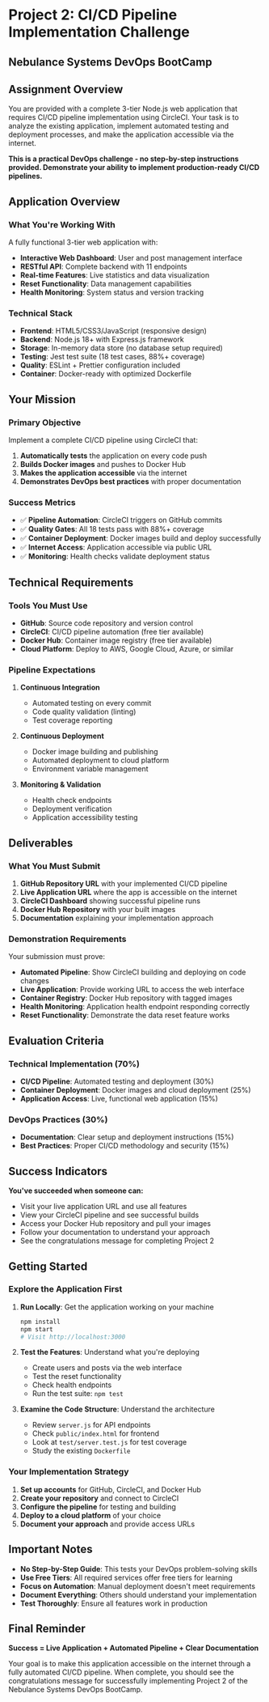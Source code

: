 # Project 2: CI/CD Pipeline Implementation Challenge

## Nebulance Systems DevOps BootCamp

## Assignment Overview

You are provided with a complete 3-tier Node.js web application that requires CI/CD pipeline implementation using CircleCI. Your task is to analyze the existing application, implement automated testing and deployment processes, and make the application accessible via the internet.

**This is a practical DevOps challenge - no step-by-step instructions provided. Demonstrate your ability to implement production-ready CI/CD pipelines.**

## Application Overview

### What You're Working With

A fully functional 3-tier web application with:

- **Interactive Web Dashboard**: User and post management interface
- **RESTful API**: Complete backend with 11 endpoints
- **Real-time Features**: Live statistics and data visualization
- **Reset Functionality**: Data management capabilities
- **Health Monitoring**: System status and version tracking

### Technical Stack

- **Frontend**: HTML5/CSS3/JavaScript (responsive design)
- **Backend**: Node.js 18+ with Express.js framework
- **Storage**: In-memory data store (no database setup required)
- **Testing**: Jest test suite (18 test cases, 88%+ coverage)
- **Quality**: ESLint + Prettier configuration included
- **Container**: Docker-ready with optimized Dockerfile

## Your Mission

### Primary Objective

Implement a complete CI/CD pipeline using CircleCI that:

1. **Automatically tests** the application on every code push
2. **Builds Docker images** and pushes to Docker Hub
3. **Makes the application accessible** via the internet
4. **Demonstrates DevOps best practices** with proper documentation

### Success Metrics

- ✅ **Pipeline Automation**: CircleCI triggers on GitHub commits
- ✅ **Quality Gates**: All 18 tests pass with 88%+ coverage
- ✅ **Container Deployment**: Docker images build and deploy successfully
- ✅ **Internet Access**: Application accessible via public URL
- ✅ **Monitoring**: Health checks validate deployment status

## Technical Requirements

### Tools You Must Use

- **GitHub**: Source code repository and version control
- **CircleCI**: CI/CD pipeline automation (free tier available)
- **Docker Hub**: Container image registry (free tier available)
- **Cloud Platform**: Deploy to AWS, Google Cloud, Azure, or similar

### Pipeline Expectations

1. **Continuous Integration**
   - Automated testing on every commit
   - Code quality validation (linting)
   - Test coverage reporting

2. **Continuous Deployment**
   - Docker image building and publishing
   - Automated deployment to cloud platform
   - Environment variable management

3. **Monitoring & Validation**
   - Health check endpoints
   - Deployment verification
   - Application accessibility testing

## Deliverables

### What You Must Submit

1. **GitHub Repository URL** with your implemented CI/CD pipeline
2. **Live Application URL** where the app is accessible on the internet
3. **CircleCI Dashboard** showing successful pipeline runs
4. **Docker Hub Repository** with your built images
5. **Documentation** explaining your implementation approach

### Demonstration Requirements

Your submission must prove:

- **Automated Pipeline**: Show CircleCI building and deploying on code changes
- **Live Application**: Provide working URL to access the web interface
- **Container Registry**: Docker Hub repository with tagged images
- **Health Monitoring**: Application health endpoint responding correctly
- **Reset Functionality**: Demonstrate the data reset feature works

## Evaluation Criteria

### Technical Implementation (70%)

- **CI/CD Pipeline**: Automated testing and deployment (30%)
- **Container Deployment**: Docker images and cloud deployment (25%)
- **Application Access**: Live, functional web application (15%)

### DevOps Practices (30%)

- **Documentation**: Clear setup and deployment instructions (15%)
- **Best Practices**: Proper CI/CD methodology and security (15%)

## Success Indicators

**You've succeeded when someone can:**

- Visit your live application URL and use all features
- View your CircleCI pipeline and see successful builds
- Access your Docker Hub repository and pull your images
- Follow your documentation to understand your approach
- See the congratulations message for completing Project 2

## Getting Started

### Explore the Application First

1. **Run Locally**: Get the application working on your machine

   ```bash
   npm install
   npm start
   # Visit http://localhost:3000
   ```

2. **Test the Features**: Understand what you're deploying
   - Create users and posts via the web interface
   - Test the reset functionality
   - Check health endpoints
   - Run the test suite: `npm test`

3. **Examine the Code Structure**: Understand the architecture
   - Review `server.js` for API endpoints
   - Check `public/index.html` for frontend
   - Look at `test/server.test.js` for test coverage
   - Study the existing `Dockerfile`

### Your Implementation Strategy

1. **Set up accounts** for GitHub, CircleCI, and Docker Hub
2. **Create your repository** and connect to CircleCI
3. **Configure the pipeline** for testing and building
4. **Deploy to a cloud platform** of your choice
5. **Document your approach** and provide access URLs

## Important Notes

- **No Step-by-Step Guide**: This tests your DevOps problem-solving skills
- **Use Free Tiers**: All required services offer free tiers for learning
- **Focus on Automation**: Manual deployment doesn't meet requirements
- **Document Everything**: Others should understand your implementation
- **Test Thoroughly**: Ensure all features work in production

## Final Reminder

**Success = Live Application + Automated Pipeline + Clear Documentation**

Your goal is to make this application accessible on the internet through a fully automated CI/CD pipeline. When complete, you should see the congratulations message for successfully implementing Project 2 of the Nebulance Systems DevOps BootCamp.
